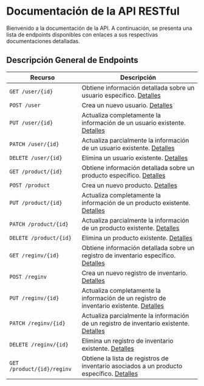 # Documentación de la API RESTful

Bienvenido a la documentación de la API. A continuación, se presenta una lista de endpoints disponibles con enlaces a sus respectivas documentaciones detalladas.

## Descripción General de Endpoints

| Recurso                   | Descripción |
| ------------------------- | ----------- |
| `GET /user/{id}`          | Obtiene información detallada sobre un usuario específico. [Detalles](./endpoints/get-user-id.md) |
| `POST /user`              | Crea un nuevo usuario. [Detalles](./endpoints/post-user.md) |
| `PUT /user/{id}`          | Actualiza completamente la información de un usuario existente. [Detalles](./endpoints/put-user-id.md) |
| `PATCH /user/{id}`        | Actualiza parcialmente la información de un usuario existente. [Detalles](./endpoints/patch-user-id.md) |
| `DELETE /user/{id}`       | Elimina un usuario existente. [Detalles](./endpoints/delete-user-id.md) |
| `GET /product/{id}`       | Obtiene información detallada sobre un producto específico. [Detalles](./endpoints/get-product-id.md) |
| `POST /product`           | Crea un nuevo producto. [Detalles](./endpoints/post-product.md) |
| `PUT /product/{id}`       | Actualiza completamente la información de un producto existente. [Detalles](./endpoints/put-product-id.md) |
| `PATCH /product/{id}`     | Actualiza parcialmente la información de un producto existente. [Detalles](./endpoints/patch-product-id.md) |
| `DELETE /product/{id}`    | Elimina un producto existente. [Detalles](./endpoints/delete-product-id.md) |
| `GET /reginv/{id}`        | Obtiene información detallada sobre un registro de inventario específico. [Detalles](./endpoints/get-reginv-id.md) |
| `POST /reginv`            | Crea un nuevo registro de inventario. [Detalles](./endpoints/post-reginv.md) |
| `PUT /reginv/{id}`        | Actualiza completamente la información de un registro de inventario existente. [Detalles](./endpoints/put-reginv-id.md) |
| `PATCH /reginv/{id}`      | Actualiza parcialmente la información de un registro de inventario existente. [Detalles](./endpoints/patch-reginv-id.md) |
| `DELETE /reginv/{id}`     | Elimina un registro de inventario existente. [Detalles](./endpoints/delete-reginv-id.md) |
| `GET /product/{id}/reginv`| Obtiene la lista de registros de inventario asociados a un producto específico. [Detalles](./endpoints/get-product-id-reginv.md) |

